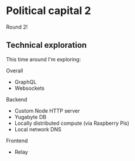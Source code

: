 # Political capital 2

Round 2!

## Technical exploration

This time around I'm exploring:

Overall
* GraphQL
* Websockets

Backend
* Custom Node HTTP server
* Yugabyte DB
* Locally distributed compute (via Raspberry Pis)
* Local network DNS

Frontend
* Relay
